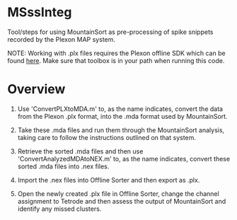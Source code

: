 # MSssInteg
Tool/steps for using MountainSort as pre-processing of spike snippets recorded by the Plexon MAP system.

NOTE: Working with .plx files requires the Plexon offline SDK which can be found [here](https://plexon.com/wp-content/uploads/2017/08/OmniPlex-and-MAP-Offline-SDK-Bundle_0.zip). Make sure that toolbox is in your path when running this code.

# Overview
1. Use 'ConvertPLXtoMDA.m' to, as the name indicates, convert the data from the Plexon .plx format, into the .mda format used by MountainSort.

2. Take these .mda files and run them through the MountainSort analysis, taking care to follow the instructions outlined on that system.

3. Retrieve the sorted .mda files and then use 'ConvertAnalyzedMDAtoNEX.m' to, as the name indicates, convert these sorted .mda files into .nex files.

4. Import the .nex files into Offline Sorter and then export as .plx.

5. Open the newly created .plx file in Offline Sorter, change  the channel assignment to Tetrode and then assess the output of MountainSort and identify any missed clusters.


